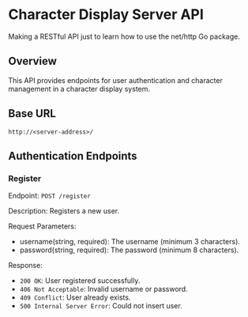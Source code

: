# Character Display Server API
Making a RESTful API just to learn how to use the net/http Go package.

## Overview

This API provides endpoints for user authentication and character management in a character display system.

## Base URL

```
http://<server-address>/
```

## Authentication Endpoints


### Register
Endpoint: `POST /register`

Description: Registers a new user.

Request Parameters:
   - username(string, required): The username (minimum 3 characters).
   - password(string, required): The password (minimum 8 characters).

Response:
   - `200 OK`: User registered successfully.
   - `406 Not Acceptable`: Invalid username or password.
   - `409 Conflict`: User already exists.
   - `500 Internal Server Error`: Could not insert user.
